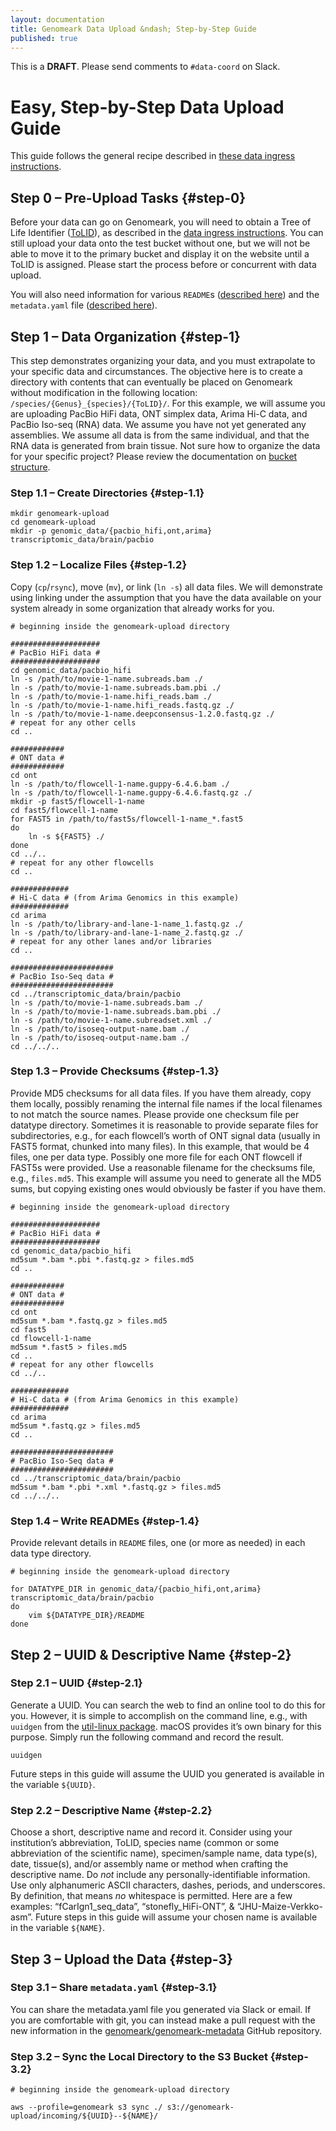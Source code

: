 ```yaml
---
layout: documentation
title: Genomeark Data Upload &ndash; Step-by-Step Guide
published: true
---
```


<!--
NOTE: For testing, set `published:` to `true`. Leave it set to `false` when
      committing changes until we're ready to launch this page.
-->

This is a **DRAFT**. Please send comments to `#data-coord` on Slack.

# Easy, Step-by-Step Data Upload Guide

This guide follows the general recipe described in
[these data ingress instructions](data-ingress.html#data-prep-upload-process).

## Step 0 &ndash; Pre-Upload Tasks {#step-0}

Before your data can go on Genomeark, you will need to obtain a Tree of Life
Identifier ([ToLID](https://id.tol.sanger.ac.uk)), as described in the
[data ingress instructions](data-ingress.html#tolid).
You can still upload your data onto the test bucket without one, but we will not
be able to move it to the primary bucket and display it on the website until a
ToLID is assigned. Please start the process before or concurrent with data
upload.

You will also need information for various `README`s
([described here](data-ingress.html#misc-data-prep-guidelines)) and the
`metadata.yaml` file ([described here](data-ingress.html#other-metadata)).

## Step 1 &ndash; Data Organization {#step-1}

This step demonstrates organizing your data, and you must extrapolate to your
specific data and circumstances. The objective here is to create a directory
with contents that can eventually be placed on Genomeark without modification in
the following location: `/species/{Genus}_{species}/{ToLID}/`. For this example,
we will assume you are uploading PacBio HiFi data, ONT simplex data, Arima Hi-C
data, and PacBio Iso-seq (RNA) data. We assume you have not yet generated any
assemblies. We assume all data is from the same individual, and that the RNA
data is generated from brain tissue. Not sure how to organize the data for your
specific project? Please review the documentation on
[bucket structure](bucket-structure.html). 

### Step 1.1 &ndash; Create Directories {#step-1.1}

```shell
mkdir genomeark-upload
cd genomeark-upload
mkdir -p genomic_data/{pacbio_hifi,ont,arima} transcriptomic_data/brain/pacbio
```

### Step 1.2 &ndash; Localize Files {#step-1.2}

Copy (`cp`/`rsync`), move (`mv`), or link (`ln -s`) all data files. We will
demonstrate using linking under the assumption that you have the data available
on your system already in some organization that already works for you.

```shell
# beginning inside the genomeark-upload directory

####################
# PacBio HiFi data #
####################
cd genomic_data/pacbio_hifi
ln -s /path/to/movie-1-name.subreads.bam ./
ln -s /path/to/movie-1-name.subreads.bam.pbi ./
ln -s /path/to/movie-1-name.hifi_reads.bam ./
ln -s /path/to/movie-1-name.hifi_reads.fastq.gz ./
ln -s /path/to/movie-1-name.deepconsensus-1.2.0.fastq.gz ./
# repeat for any other cells
cd ..

############
# ONT data #
############
cd ont
ln -s /path/to/flowcell-1-name.guppy-6.4.6.bam ./
ln -s /path/to/flowcell-1-name.guppy-6.4.6.fastq.gz ./
mkdir -p fast5/flowcell-1-name
cd fast5/flowcell-1-name
for FAST5 in /path/to/fast5s/flowcell-1-name_*.fast5
do
	ln -s ${FAST5} ./
done
cd ../..
# repeat for any other flowcells
cd ..

#############
# Hi-C data # (from Arima Genomics in this example)
#############
cd arima
ln -s /path/to/library-and-lane-1-name_1.fastq.gz ./
ln -s /path/to/library-and-lane-1-name_2.fastq.gz ./
# repeat for any other lanes and/or libraries
cd ..

#######################
# PacBio Iso-Seq data #
#######################
cd ../transcriptomic_data/brain/pacbio
ln -s /path/to/movie-1-name.subreads.bam ./
ln -s /path/to/movie-1-name.subreads.bam.pbi ./
ln -s /path/to/movie-1-name.subreadset.xml ./
ln -s /path/to/isoseq-output-name.bam ./
ln -s /path/to/isoseq-output-name.bam ./
cd ../../..
```

### Step 1.3 &ndash; Provide Checksums {#step-1.3}

Provide MD5 checksums for all data files. If you have them already, copy them
locally, possibly renaming the internal file names if the local filenames to not
match the source names. Please provide one checksum file per datatype
directory. Sometimes it is reasonable to provide separate files for
subdirectories, e.g., for each flowcell&rsquo;s worth of ONT signal data
(usually in FAST5 format, chunked into many files). In this example, that would
be 4 files, one per data type. Possibly one more file for each ONT flowcell if
FAST5s were provided. Use a reasonable filename for the checksums file, e.g.,
`files.md5`. This example will assume you need to generate all the MD5 sums,
but copying existing ones would obviously be faster if you have them.

```shell
# beginning inside the genomeark-upload directory

####################
# PacBio HiFi data #
####################
cd genomic_data/pacbio_hifi
md5sum *.bam *.pbi *.fastq.gz > files.md5
cd ..

############
# ONT data #
############
cd ont
md5sum *.bam *.fastq.gz > files.md5
cd fast5
cd flowcell-1-name
md5sum *.fast5 > files.md5
cd ..
# repeat for any other flowcells
cd ../..

#############
# Hi-C data # (from Arima Genomics in this example)
#############
cd arima
md5sum *.fastq.gz > files.md5
cd ..

#######################
# PacBio Iso-Seq data #
#######################
cd ../transcriptomic_data/brain/pacbio
md5sum *.bam *.pbi *.xml *.fastq.gz > files.md5
cd ../../..
```

### Step 1.4 &ndash; Write READMEs {#step-1.4}

Provide relevant details in `README` files, one (or more as needed) in each
data type directory.

```shell
# beginning inside the genomeark-upload directory

for DATATYPE_DIR in genomic_data/{pacbio_hifi,ont,arima} transcriptomic_data/brain/pacbio
do
	vim ${DATATYPE_DIR}/README
done
```

## Step 2 &ndash; UUID &amp; Descriptive Name {#step-2}

### Step 2.1 &ndash; UUID {#step-2.1}

Generate a UUID. You can search the web to find an online tool to do this for
you. However, it is simple to accomplish on the command line, e.g., with
`uuidgen` from the
[util-linux package](https://github.com/util-linux/util-linux). macOS provides
it&rsquo;s own binary for this purpose. Simply run the following command and
record the result.

```shell
uuidgen
```

Future steps in this guide will assume the UUID you generated is available in
the variable `${UUID}`.

### Step 2.2 &ndash; Descriptive Name {#step-2.2}

Choose a short, descriptive name and record it. Consider using your
institution&rsquo;s abbreviation, ToLID, species name (common or some
abbreviation of the scientific name), specimen/sample name, data type(s), date,
tissue(s), and/or assembly name or method when crafting the descriptive name.
Do _not_ include any personally-identifiable information. Use only alphanumeric
ASCII characters, dashes, periods, and underscores. By definition, that means
_no_ whitespace is permitted. Here are a few examples:
&ldquo;fCarIgn1\_seq\_data&rdquo;, &ldquo;stonefly\_HiFi-ONT&rdquo;, &amp;
&ldquo;JHU-Maize-Verkko-asm&rdquo;. Future steps in this guide will assume your
chosen name is available in the variable `${NAME}`.

## Step 3 &ndash; Upload the Data {#step-3}

### Step 3.1 &ndash; Share `metadata.yaml` {#step-3.1}

You can share the metadata.yaml file you generated via Slack or email. If you
are comfortable with git, you can instead make a pull request with the new
information in the
[genomeark/genomeark-metadata](https://github.com/genomeark/genomeark-metadata)
GitHub repository.

### Step 3.2 &ndash; Sync the Local Directory to the S3 Bucket {#step-3.2}

```shell
# beginning inside the genomeark-upload directory

aws --profile=genomeark s3 sync ./ s3://genomeark-upload/incoming/${UUID}--${NAME}/
```

